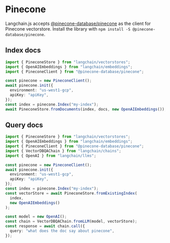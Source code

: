 # Pinecone

Langchain.js accepts [@pinecone-database/pinecone](https://docs.pinecone.io/docs/node-client) as the client for Pinecone vectorstore. Install the library with `npm install -S @pinecone-database/pinecone`.

## Index docs

```typescript
import { PineconeStore } from "langchain/vectorstores";
import { OpenAIEmbeddings } from "langchain/embeddings";
import { PineconeClient } from "@pinecone-database/pinecone";

const pinecone = new PineconeClient();
await pinecone.init({
  environment: "us-west1-gcp",
  apiKey: "apiKey",
});
const index = pinecone.Index("my-index");
await PineconeStore.fromDocuments(index, docs, new OpenAIEmbeddings());
```

## Query docs

```typescript
import { PineconeStore } from "langchain/vectorstores";
import { OpenAIEmbeddings } from "langchain/embeddings";
import { PineconeClient } from "@pinecone-database/pinecone";
import { VectorDBQAChain } from "langchain/chains";
import { OpenAI } from "langchain/llms";

const pinecone = new PineconeClient();
await pinecone.init({
  environment: "us-west1-gcp",
  apiKey: "apiKey",
});
const index = pinecone.Index("my-index");
const vectorStore = await PineconeStore.fromExistingIndex(
  index,
  new OpenAIEmbeddings()
);

const model = new OpenAI();
const chain = VectorDBQAChain.fromLLM(model, vectorStore);
const response = await chain.call({
  query: "what does the doc say about pinecone",
});
```
